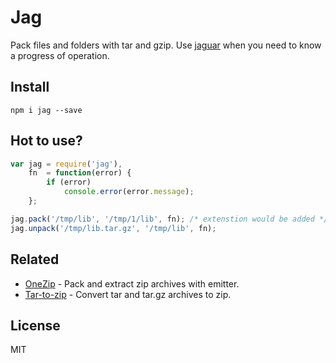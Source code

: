 Jag
=======

Pack files and folders with tar and gzip. Use [jaguar](https://github.com/coderaiser/node-jaguar "Jaguar") when you need to know a progress of operation.

## Install

`npm i jag --save`

## Hot to use?

```js
var jag = require('jag'),
    fn  = function(error) {
        if (error)
            console.error(error.message);
    };

jag.pack('/tmp/lib', '/tmp/1/lib', fn); /* extenstion would be added */
jag.unpack('/tmp/lib.tar.gz', '/tmp/lib', fn);
```
## Related

- [OneZip](https://github.com/coderaiser/node-onezip "OneZip") - Pack and extract zip archives with emitter.
- [Tar-to-zip](https://github.com/coderaiser/node-tar-to-zip "tar-to-zip") - Convert tar and tar.gz archives to zip.

## License
MIT
